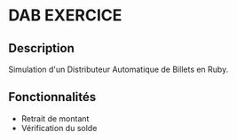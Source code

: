 # DAB EXERCICE
## Description
Simulation d'un Distributeur Automatique de Billets en Ruby.
## Fonctionnalités
- Retrait de montant
- Vérification du solde
